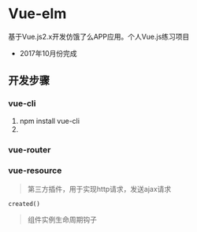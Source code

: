 # Vue-elm
基于Vue.js2.x开发仿饿了么APP应用。个人Vue.js练习项目

- 2017年10月份完成

## 开发步骤
### vue-cli
1. npm install vue-cli
1. 


### vue-router

### vue-resource
> 第三方插件，用于实现http请求，发送ajax请求

`created()`
> 组件实例生命周期钩子
